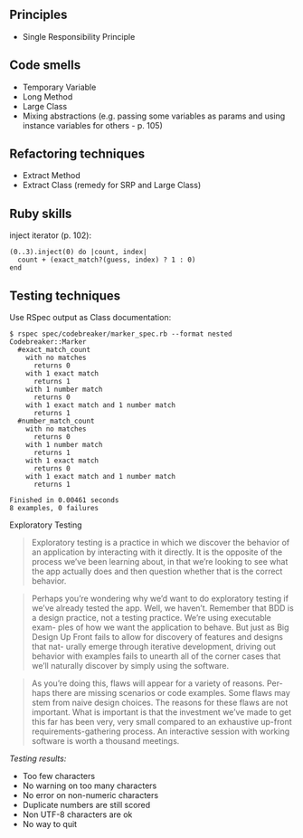 ## Principles

* Single Responsibility Principle

## Code smells

* Temporary Variable
* Long Method
* Large Class
* Mixing abstractions (e.g. passing some variables as params and using instance variables for others - p. 105)

## Refactoring techniques

* Extract Method
* Extract Class (remedy for SRP and Large Class)

## Ruby skills

inject iterator (p. 102):

    (0..3).inject(0) do |count, index|
      count + (exact_match?(guess, index) ? 1 : 0)
    end

## Testing techniques

Use RSpec output as Class documentation:

    $ rspec spec/codebreaker/marker_spec.rb --format nested
    Codebreaker::Marker
      #exact_match_count
        with no matches
          returns 0
        with 1 exact match
          returns 1
        with 1 number match
          returns 0
        with 1 exact match and 1 number match
          returns 1
      #number_match_count
        with no matches
          returns 0
        with 1 number match
          returns 1
        with 1 exact match
          returns 0
        with 1 exact match and 1 number match
          returns 1

    Finished in 0.00461 seconds
    8 examples, 0 failures

Exploratory Testing

> Exploratory testing is a practice in which we discover the behavior of an application by interacting with it directly. It is the opposite of the process we’ve been learning about, in that we’re looking to see what the app actually does and then question whether that is the correct behavior.

> Perhaps you’re wondering why we’d want to do exploratory testing if we’ve already tested the app. Well, we haven’t. Remember that BDD is a design practice, not a testing practice. We’re using executable exam- ples of how we want the application to behave. But just as Big Design Up Front fails to allow for discovery of features and designs that nat- urally emerge through iterative development, driving out behavior with examples fails to unearth all of the corner cases that we’ll naturally discover by simply using the software.

> As you’re doing this, flaws will appear for a variety of reasons. Per- haps there are missing scenarios or code examples. Some flaws may stem from naive design choices. The reasons for these flaws are not important. What is important is that the investment we’ve made to get this far has been very, very small compared to an exhaustive up-front requirements-gathering process. An interactive session with working software is worth a thousand meetings.

*Testing results:*

* Too few characters
* No warning on too many characters
* No error on non-numeric characters
* Duplicate numbers are still scored
* Non UTF-8 characters are ok
* No way to quit